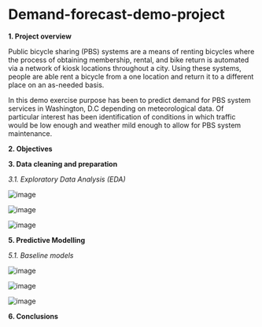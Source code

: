 # Demand-forecast-demo-project

__1. Project overview__

Public bicycle sharing (PBS) systems are a means of renting bicycles where the process of obtaining membership, rental, and bike return is automated via a network of kiosk locations throughout a city. Using these systems, people are able rent a bicycle from a one location and return it to a different place on an as-needed basis.

In this demo exercise purpose has been to predict demand for PBS system services in Washington, D.C depending on meteorological data.
Of particular interest has been identification of conditions in which traffic would be low enough and weather mild enough to allow for PBS system maintenance.

__2. Objectives__

__3. Data cleaning and preparation__

_3.1. Exploratory Data Analysis (EDA)_

![image](https://user-images.githubusercontent.com/99291264/156817243-e011645f-5f30-44c6-b1af-ef1781d5519a.png)

![image](https://user-images.githubusercontent.com/99291264/156817618-6d07a95b-e459-44d5-95fc-18d410ce2898.png)

![image](https://user-images.githubusercontent.com/99291264/156821452-e4ec37ab-8639-459e-97c0-65048ac9c40e.png)



__5. Predictive Modelling__

_5.1. Baseline models_

![image](https://user-images.githubusercontent.com/99291264/156817828-951154a0-96be-4c6b-b01c-553b8fe187bb.png)

![image](https://user-images.githubusercontent.com/99291264/156818505-9ed5d2c6-762b-476c-86b2-6de158302a67.png)

![image](https://user-images.githubusercontent.com/99291264/156819345-5d9faee5-9466-491a-a2b4-41482feda4df.png)

__6. Conclusions__
